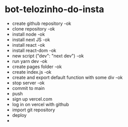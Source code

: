 # bot-telozinho-do-insta
- create github repository -ok
- clone repository -ok
- install node -ok
- install next JS -ok
- install react -ok
- install react-dom -ok
- new script ("dev": "next dev") -ok
- run yarn dev -ok
- create pages folder -ok
- create index.js -ok
- create and export default function with some div -ok
- stop server -ok
- commit to main
- push
- sign up vercel.com
- log in on vercel with github
- import git repository
- deploy
- 